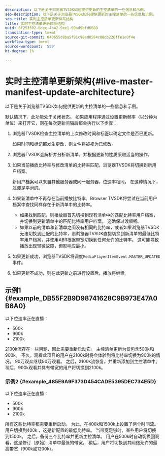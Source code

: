 ```yaml
---
description: 以下是关于浏览器TVSDK如何提供更新的主控清单的一些信息和示例。
seo-description: 以下是关于浏览器TVSDK如何提供更新的主控清单的一些信息和示例。
seo-title: 实时主控清单更新体系结构
title: 实时主控清单更新体系结构
uuid: 6f253502-8dec-4b42-9ee1-99ad9bfd6080
translation-type: tm+mt
source-git-commit: 040655d8ba5f91c98ed0584c08db226ffe1e0f4e
workflow-type: tm+mt
source-wordcount: '559'
ht-degree: 1%

---
```



# 实时主控清单更新架构{#live-master-manifest-update-architecture}

以下是关于浏览器TVSDK如何提供更新的主控清单的一些信息和示例。

默认情况下，此功能处于关闭状态。 如果应用程序通过设置更新频率（以分钟为单位）来打开它，则在每次更新间隔后都会执行以下步骤：

1. 浏览器TVSDK检查主控清单的上次修改时间和标签以确定文件是否已更新。

   如果时间和标记都发生更改，则文件将被视为已修改。
1. 浏览器TVSDK会解析并分析新清单，并根据更新的性质采取适当的操作。
1. 如果当前播放比特率与修改清单的比特率匹配，浏览器TVSDK将切换到新用户档案。

   新用户档案可以来自其他服务器或同一服务器，位速率相同。 在这种情况下，过渡是平滑的。
1. 如果新清单中不再存在当前播放比特率，Browser TVSDK将尝试在当前用户档案中查找同样存在于新清单中的比特率。

   * 如果找到匹配，则播放器首先切换到现有清单中的匹配比特率用户档案，并切换到更新清单中的匹配比特率用户档案。 这确保过渡顺畅。
   * 如果以前的清单和新清单之间没有相同的比特率，或者如果浏览器TVSDK无法切换到匹配的比特率，则浏览器TVSDK直接切换到新清单的最低比特率用户档案，并使用ABR根据带宽切换到任何允许的比特率。 这可能导致播放出现轻微故障，但影响应最小。

1. 如果更新成功，浏览器TVSDK将调度`MediaPlayerItemEvent.MASTER_UPDATED`事件。
1. 如果更新不成功，则在此更新之前进行设置后，播放将继续。

## 示例1 {#example_DB55F2B9D98741628C9B973E47A0B6A0}

以下位速率正在直播：

* 500k
* 900k
* 2100k

2100k流存在一些问题，因此需要重新启动它。 主控清单更新为仅包含500k和900k。 不久，观看此项目的用户在2100k时将会体验到将比特率切换为900k的情况。 90万观众继续90万观看。 之后，2100k流恢复，并重新添加到主控清单中。 稍后，900k观看并具有带宽的用户将切换到2100k。

### 示例2 {#example_485E9A9F373D454CADE5395DEC734E5D}

以下位速率正在直播：

* 500k
* 900k
* 2100k

所有这些比特率都需要重新启动。 为此，在400k和1500k上设置了两个时间流。 用户切换到400k ，这是新配置的最低比特率。 当带宽足够时，某些用户将切换到1500k。 之后，备份三个比特率并更新主控清单。 用户在500k时自动切换回观看，这是修订（原始）清单中最低的带宽。 稍后，用户将切换到其网络允许的最高带宽（900k或1200k）。

<!-- 

WRITER: Add relref to api/psdk/asdoc-dhls_1.4/com/adobe/mediacore/events/MediaPlayerItemEvent.html#MASTER_UPDATED

 -->

